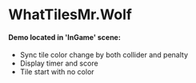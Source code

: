 # WhatTilesMr.Wolf
#### Demo located in 'InGame' scene:
* Sync tile color change by both collider and penalty
* Display timer and score
* Tile start with no color 
